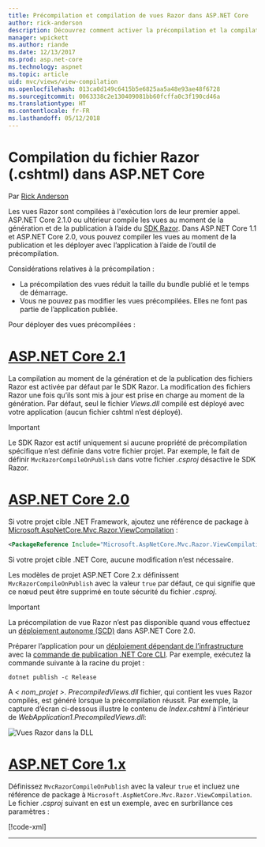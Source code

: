 ```yaml
---
title: Précompilation et compilation de vues Razor dans ASP.NET Core
author: rick-anderson
description: Découvrez comment activer la précompilation et la compilation de vues Razor MVC dans les applications ASP.Net Core.
manager: wpickett
ms.author: riande
ms.date: 12/13/2017
ms.prod: asp.net-core
ms.technology: aspnet
ms.topic: article
uid: mvc/views/view-compilation
ms.openlocfilehash: 013ca0d149c6415b5e6825aa5a48e93ae48f6728
ms.sourcegitcommit: 0063338c2e130409081bb60fcffa0c3f190cd46a
ms.translationtype: HT
ms.contentlocale: fr-FR
ms.lasthandoff: 05/12/2018
---
```

# <a name="razor-file-cshtml-compilation-in-aspnet-core"></a>Compilation du fichier Razor (.cshtml) dans ASP.NET Core

Par [Rick Anderson](https://twitter.com/RickAndMSFT)

Les vues Razor sont compilées à l'exécution lors de leur premier appel. ASP.NET Core 2.1.0 ou ultérieur compile les vues au moment de la génération et de la publication à l’aide du [SDK Razor](/aspnetcore/mvc/razor-pages/sdk). Dans ASP.NET Core 1.1 et ASP.NET Core 2.0, vous pouvez compiler les vues au moment de la publication et les déployer avec l’application à l’aide de l’outil de précompilation. 



Considérations relatives à la précompilation :

* La précompilation des vues réduit la taille du bundle publié et le temps de démarrage.
* Vous ne pouvez pas modifier les vues précompilées. Elles ne font pas partie de l’application publiée. 

Pour déployer des vues précompilées :

# <a name="aspnet-core-21tabaspnetcore21"></a>[ASP.NET Core 2.1](#tab/aspnetcore21/)
La compilation au moment de la génération et de la publication des fichiers Razor est activée par défaut par le SDK Razor. La modification des fichiers Razor une fois qu’ils sont mis à jour est prise en charge au moment de la génération. Par défaut, seul le fichier *Views.dll* compilé est déployé avec votre application (aucun fichier cshtml n’est déployé). 
    
> [!IMPORTANT]
> Le SDK Razor est actif uniquement si aucune propriété de précompilation spécifique n’est définie dans votre fichier projet. Par exemple, le fait de définir `MvcRazorCompileOnPublish` dans votre fichier *.csproj* désactive le SDK Razor.

# <a name="aspnet-core-20tabaspnetcore20"></a>[ASP.NET Core 2.0](#tab/aspnetcore20/)

Si votre projet cible .NET Framework, ajoutez une référence de package à [Microsoft.AspNetCore.Mvc.Razor.ViewCompilation](https://www.nuget.org/packages/Microsoft.AspNetCore.Mvc.Razor.ViewCompilation/) :

```xml
<PackageReference Include="Microsoft.AspNetCore.Mvc.Razor.ViewCompilation" Version="2.0.0" PrivateAssets="All" />
```

Si votre projet cible .NET Core, aucune modification n’est nécessaire.

Les modèles de projet ASP.NET Core 2.x définissent `MvcRazorCompileOnPublish` avec la valeur `true` par défaut, ce qui signifie que ce nœud peut être supprimé en toute sécurité du fichier *.csproj*.
    
> [!IMPORTANT]
> La précompilation de vue Razor n’est pas disponible quand vous effectuez un [déploiement autonome (SCD)](/dotnet/core/deploying/#self-contained-deployments-scd) dans ASP.NET Core 2.0. 

Préparer l’application pour un [déploiement dépendant de l’infrastructure](/dotnet/core/deploying/#framework-dependent-deployments-fdd) avec la [commande de publication .NET Core CLI](/dotnet/core/tools/dotnet-publish). Par exemple, exécutez la commande suivante à la racine du projet :

```console
dotnet publish -c Release
```

A *< nom_projet >. PrecompiledViews.dll* fichier, qui contient les vues Razor compilés, est généré lorsque la précompilation réussit. Par exemple, la capture d’écran ci-dessous illustre le contenu de *Index.cshtml* à l’intérieur de *WebApplication1.PrecompiledViews.dll*:

![Vues Razor dans la DLL](view-compilation/_static/razor-views-in-dll.png)

# <a name="aspnet-core-1xtabaspnetcore1x"></a>[ASP.NET Core 1.x](#tab/aspnetcore1x/)

Définissez `MvcRazorCompileOnPublish` avec la valeur `true` et incluez une référence de package à `Microsoft.AspNetCore.Mvc.Razor.ViewCompilation`. Le fichier *.csproj* suivant en est un exemple, avec en surbrillance ces paramètres :

[!code-xml[](view-compilation/sample/MvcRazorCompileOnPublish.csproj?highlight=5,12)]

---

